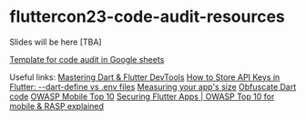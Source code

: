 # fluttercon23-code-audit-resources

Slides will be here [TBA]

[Template for code audit in Google sheets](https://docs.google.com/spreadsheets/d/1Hj2rQ-POTW0QenBYwrDJuPytGjKmuL0usOFeBamYHLs/edit?usp=sharing)

Useful links:
[Mastering Dart & Flutter DevTools](https://medium.com/@fluttergems/mastering-dart-flutter-devtools-series-introduction-installation-part-1-of-8-4f703a8cfcc8)
[How to Store API Keys in Flutter: --dart-define vs .env files](https://codewithandrea.com/articles/flutter-api-keys-dart-define-env-files/)
[Measuring your app's size](https://docs.flutter.dev/perf/app-size)
[Obfuscate Dart code](https://docs.flutter.dev/deployment/obfuscate)
[OWASP Mobile Top 10](https://owasp.org/www-project-mobile-top-10/)
[Securing Flutter Apps | OWASP Top 10 for mobile & RASP explained](https://www.youtube.com/watch?v=DYwn4KciL1U)

